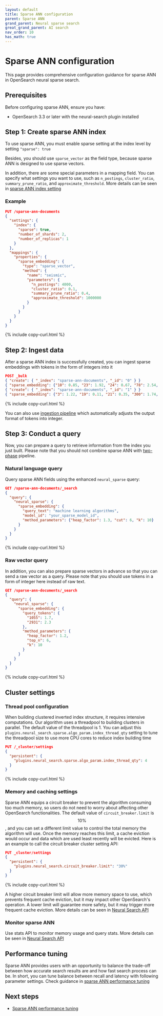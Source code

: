```yaml
---
layout: default
title: Sparse ANN configuration
parent: Sparse ANN
grand_parent: Neural sparse search
great_grand_parent: AI search
nav_order: 10
has_math: true
---
```


# Sparse ANN configuration

This page provides comprehensive configuration guidance for sparse ANN in OpenSearch neural sparse search.

## Prerequisites

Before configuring sparse ANN, ensure you have:

- OpenSearch 3.3 or later with the neural-search plugin installed

## Step 1: Create sparse ANN index

To use sparse ANN, you must enable sparse setting at the index level by setting `"sparse": true`

Besides, you should use `sparse_vector` as the field type, because sparse ANN is designed to use sparse vectors.

In addition, there are some special parameters in a mapping field. You can specify what settings you want to use, such as `n_postings`, `cluster_ratio`, `summary_prune_ratio`, and `approximate_threshold`. More details can be seen in [sparse ANN index setting]({{site.url}}{{site.baseurl}}/field-types/supported-field-types/index/)

### Example
```json
PUT /sparse-ann-documents
{
  "settings": {
    "index": {
      "sparse": true,
      "number_of_shards": 2,
      "number_of_replicas": 1
    }
  },
  "mappings": {
    "properties": {
      "sparse_embedding": {
        "type": "sparse_vector",
        "method": {
          "name": "seismic",
          "parameters": {
            "n_postings": 4000,
            "cluster_ratio": 0.1,
            "summary_prune_ratio": 0.4,
            "approximate_threshold": 1000000
          }
        }
      }
    }
  }
}
```
{% include copy-curl.html %}

## Step 2: Ingest data

After a sparse ANN index is successfully created, you can ingest sparse embeddings with tokens in the form of integers into it

```json
POST _bulk
{ "create": { "_index": "sparse-ann-documents", "_id": "0" } }
{ "sparse_embedding": {"10": 0.85, "23": 1.92, "24": 0.67, "78": 2.54, "156": 0.73} }
{ "create": { "_index": "sparse-ann-documents", "_id": "1" } }
{ "sparse_embedding": {"3": 1.22, "19": 0.11, "21": 0.35, "300": 1.74, "985": 0.96} }
```
{% include copy-curl.html %}

You can also use [ingestion pipeline]({{site.url}}{{site.baseurl}}/ingest-pipelines/) which automatically adjusts the output format of tokens into integer.

## Step 3: Conduct a query

Now, you can prepare a query to retrieve information from the index you just built. Please note that you should not combine sparse ANN with [two-phase]({{site.url}}{{site.baseurl}}/search-plugins/search-pipelines/neural-sparse-query-two-phase-processor/) pipeline.

### Natural language query

Query sparse ANN fields using the enhanced `neural_sparse` query:

```json
GET /sparse-ann-documents/_search
{
  "query": {
    "neural_sparse": {
      "sparse_embedding": {
        "query_text": "machine learning algorithms",
        "model_id": "your_sparse_model_id",
        "method_parameters": {"heap_factor": 1.3, "cut": 6, "k": 10}
      }
    }
  }
}
```
{% include copy-curl.html %}

### Raw vector query
In addition, you can also prepare sparse vectors in advance so that you can send a raw vector as a query. Please note that you should use tokens in a form of integer here instead of raw text.
```json
GET /sparse-ann-documents/_search
{
  "query": {
    "neural_sparse": {
      "sparse_embedding": {
        "query_tokens": {
          "1055": 1.7,
          "2931": 2.3
        },
        "method_parameters": {
          "heap_factor": 1.2,
          "top_n": 6,
          "k": 10
        }
      }
    }
  }
}
```
{% include copy-curl.html %}

## Cluster settings

### Thread pool configuration

When building clustered inverted index structure, it requires intensive computations. Our algorithm uses a threadpool to building clusters in parallel. The default value of the threadpool is 1. You can adjust this `plugins.neural_search.sparse.algo_param.index_thread_qty` setting to tune the threadpool size to use more CPU cores to reduce index building time

```json
PUT /_cluster/settings
{
  "persistent": {
    "plugins.neural_search.sparse.algo_param.index_thread_qty": 4
  }
}
```
{% include copy-curl.html %}

### Memory and caching settings
Sparse ANN equips a circuit breaker to prevent the algorithm consuming too much memory, so users do not need to worry about affecting other OpenSearch functionalities. The default value of `circuit_breaker.limit` is $$10\%$$, and you can set a different limit value to control the total memory the algorithm will use. Once the memory reaches this limit, a cache eviction would occur and data which are used least recently will be evicted. Here is an example to call the circuit breaker cluster setting API:
```json
PUT _cluster/settings
{
  "persistent": {
    "plugins.neural_search.circuit_breaker.limit": "30%"
  }
}
```
{% include copy-curl.html %}

A higher circuit breaker limit will allow more memory space to use, which prevents frequent cache eviction, but it may impact other OpenSearch's operation. A lower limit will guarantee more safety, but it may trigger more frequent cache eviction. More details can be seen in [Neural Search API]({{site.url}}{{site.baseurl}}/vector-search/api/neural/)

### Monitor sparse ANN

Use stats API to monitor memory usage and query stats. More details can be seen in [Neural Search API]({{site.url}}{{site.baseurl}}/vector-search/api/neural/#stats)

## Performance tuning
Sparse ANN provides users with an opportunity to balance the trade-off between how accurate search results are and how fast search process can be. In short, you can tune balance between recall and latency with following parameter settings. Check guidance in [sparse ANN performance tuning]({{site.url}}{{site.baseurl}}/vector-search/performance-tuning-sparse/)

## Next steps

- [Sparse ANN performance tuning]({{site.url}}{{site.baseurl}}/vector-search/performance-tuning-sparse/)